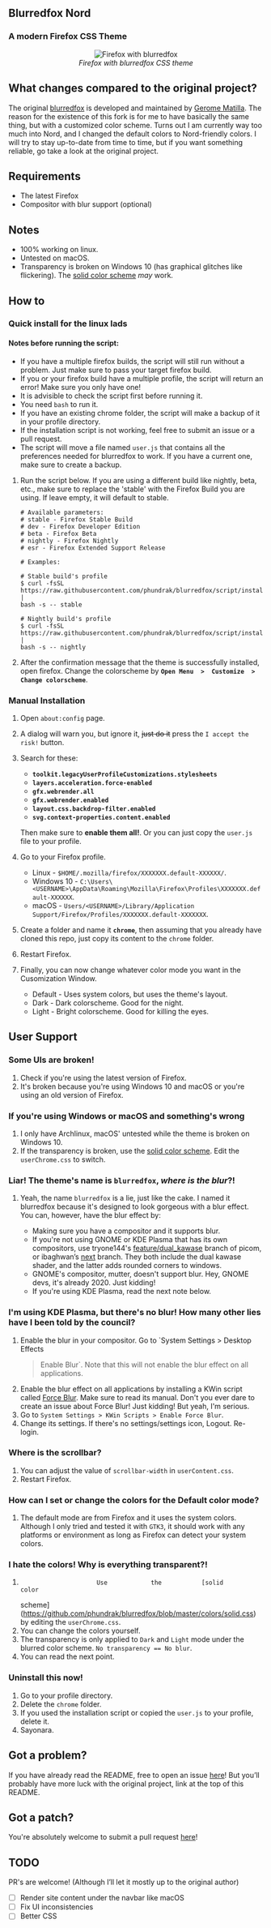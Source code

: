 ## Blurredfox Nord

### A modern Firefox CSS Theme

<p align="center"><img alt="Firefox with blurredfox" src="scrots/blurred.png"/><br/><i>Firefox with blurredfox CSS theme</i></p>

## What changes compared to the original project?
The  original   [blurredfox](https://github.com/manilarome/blurredfox/pulls)  is
developed            and             maintained            by            [Gerome
Matilla](https://github.com/manilarome/blurredfox/pulls).  The  reason  for  the
existence of this  fork is for me to  have basically the same thing,  but with a
customized color scheme. Turns out I am  currently way too much into Nord, and I
changed  the  default  colors  to  Nord-friendly colors.  I  will  try  to  stay
up-to-date from time to time, but if you want something reliable, go take a look
at the original project.

## Requirements

+ The latest Firefox
+ Compositor with blur support (optional)

## Notes

+ 100% working on linux.
+ Untested on macOS.
+ Transparency is broken on Windows 10 (has graphical glitches like flickering).
  The                                [solid                                color
  scheme](https://github.com/manilarome/blurredfox/blob/master/colors/solid.css)
  *may* work.

## How to

### Quick install for the linux lads

#### Notes before running the script:

+ If  you have a multiple  firefox builds, the  script will still run  without a
  problem. Just make sure to pass your target firefox build.
+ If you or  your firefox build have a multiple profile,  the script will return
  an error! Make sure you only have one!
+ It is advisible to check the script first before running it.
+ You need `bash` to run it.
+ If you have an existing chrome folder,  the script will make a backup of it in
  your profile directory.
+ If the installation  script is not working, feel free to submit  an issue or a
  pull request.
+ The script will move a file  named `user.js` that contains all the preferences
  needed for blurredfox to work. If you  have a current one, make sure to create
  a backup.

1. Run the script below. If you  are using a different build like nightly, beta,
   etc., make sure to replace the 'stable' with the Firefox Build you are using.
   If leave empty, it will default to stable.

	```
	# Available parameters:
	# stable - Firefox Stable Build
	# dev - Firefox Developer Edition
	# beta - Firefox Beta
	# nightly - Firefox Nightly
	# esr - Firefox Extended Support Release

	# Examples:

	# Stable build's profile
  	$ curl -fsSL https://raw.githubusercontent.com/phundrak/blurredfox/script/install.sh |
  	bash -s -- stable

  	# Nightly build's profile
  	$ curl -fsSL https://raw.githubusercontent.com/phundrak/blurredfox/script/install.sh |
  	bash -s -- nightly
  	```

2. After the confirmation message that the theme is successfully installed, open
   firefox.  Change  the  colorscheme  by  **`Open Menu  >  Customize  >  Change
   colorscheme`**.

### Manual Installation

1. Open `about:config` page.
2. A dialog will warn you, but ignore it, ~~just do it~~ press the `I accept the
   risk!` button.
3. Search for these:

	+ **`toolkit.legacyUserProfileCustomizations.stylesheets`**
	+ **`layers.acceleration.force-enabled`**
	+ **`gfx.webrender.all`**
	+ **`gfx.webrender.enabled`**
	+ **`layout.css.backdrop-filter.enabled`**
	+ **`svg.context-properties.content.enabled`**

	Then make sure to  **enable them all!**. Or you can  just copy the `user.js`
    file to your profile.

4. Go to your Firefox profile.

	+ Linux - `$HOME/.mozilla/firefox/XXXXXXX.default-XXXXXX/`.
	+ Windows 10 - `C:\Users\<USERNAME>\AppData\Roaming\Mozilla\Firefox\Profiles\XXXXXXX.default-XXXXXX`.
	+ macOS - `Users/<USERNAME>/Library/Application Support/Firefox/Profiles/XXXXXXX.default-XXXXXXX`.

5. Create a folder and name it **`chrome`**, then assuming that you already have
   cloned this repo, just copy its content to the `chrome` folder.
6. Restart Firefox.
7. Finally, you can now change whatever color mode you want in the Cusomization Window.

	+ Default - Uses system colors, but uses the theme's layout.
	+ Dark - Dark colorscheme. Good for the night.
	+ Light - Bright colorscheme. Good for killing the eyes.

## User Support

### Some UIs are broken!

1. Check if you're using the latest version of Firefox.
2. It's  broken because  you're using Windows  10 and macOS  or you're  using an
   old version of Firefox.

### If you're using Windows or macOS and something's wrong

1. I only have  Archlinux, macOS' untested while the theme  is broken on Windows
   10.
2.    If    the    transparency    is   broken,    use    the    [solid    color
   scheme](https://github.com/phundrak/blurredfox/blob/master/colors/solid.css).
   Edit the `userChrome.css` to switch.

### Liar! The theme's name is `blurredfox`, ***where is the blur***?!

1. Yeah,  the  name  `blurredfox` is  a  lie, just  like the  cake.  I named  it
   blurredfox because  it's designed to  look gorgeous  with a blur  effect. You
   can, however, have the blur effect by:

	+ Making sure you have a compositor and it supports blur.
	+ If you're not using GNOME or  KDE Plasma that has its own compositors, use
      tryone144's
      [feature/dual_kawase](https://github.com/tryone144/picom/tree/feature/dual_kawase)
      branch of  picom, or  ibaghwan’s [next](https://github.com/ibhagwan/picom)
      branch. They  both include  the dual  kawase shader,  and the  latter adds
      rounded corners to windows.
	+ GNOME's  compositor, mutter, doesn't  support blur. Hey, GNOME  devs, it's
      already 2020. Just kidding!
	+ If you're using KDE Plasma, read the next note below.

### I'm using KDE Plasma, but there's no blur! How many other lies have I been told by the council?

1. Enable the blur in your compositor.  Go to `System Settings > Desktop Effects
   >  Enable Blur`.  Note that  this  will not  enable  the blur  effect on  all
   applications.
2. Enable the blur effect on all applications by installing a KWin script called
   [Force Blur](https://store.kde.org/p/1294604/). Make sure to read its manual.
   Don't you ever  dare to create an  issue about Force Blur!  Just kidding! But
   yeah, I'm serious.
3. Go to `System Settings > KWin Scripts > Enable Force Blur`.
4. Change its settings. If there's no settings/settings icon, Logout. Re-login.

### Where is the scrollbar?

1. You can adjust the value of `scrollbar-width` in `userContent.css`.
2. Restart Firefox.

### How can I set or change the colors for the Default color mode?

1. The default mode  are from Firefox and it uses the  system colors. Although I
   only tried and  tested it with `GTK3`,  it should work with  any platforms or
   environment as long as Firefox can detect your system colors.


### I hate the colors! Why is everything transparent?!

1.                          Use            the           [solid            color
   scheme](https://github.com/phundrak/blurredfox/blob/master/colors/solid.css)
   by editing the `userChrome.css`.
2. You can change the colors yourself.
3. The transparency is only applied to `Dark` and `Light` mode under the blurred
   color scheme. `No transparency == No blur`.
4. You can read the next point.

### Uninstall this now!

1. Go to your profile directory.
2. Delete the `chrome` folder.
3. If you used the installation script  or copied the `user.js` to your profile,
   delete it.
4. Sayonara.

## Got a problem?

If   you   have   already   read   the   README,   free   to   open   an   issue
[here](https://github.com/phundrak/blurredfox/issues)! But you’ll probably have
more luck with the original project, link at the top of this README.

## Got a patch?

You're     absolutely      welcome     to     submit     a      pull     request
[here](https://github.com/phundrak/phundrak/pulls)!

## TODO

PR's are welcome! (Although I’ll let it mostly up to the original author)

- [ ] Render site content under the navbar like macOS
- [ ] Fix UI inconsistencies
- [ ] Better CSS
